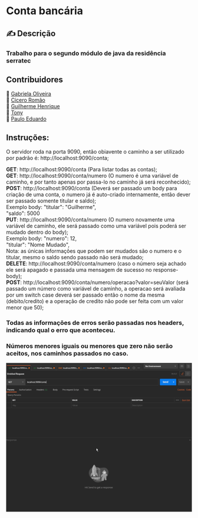 # Conta bancária

## ✍ Descrição
### Trabalho para o segundo módulo de java da residência serratec

## Contribuidores
:woman: <a href="https://github.com/Gabriela-Oliveira">Gabriela Oliveira</a></br>
:boy: <a href="https://github.com/ciceromngr">Cícero Romão </a></br>
:boy: <a href="https://github.com/BrGUILHERMEHenrique">Guilherme Henrique </a></br>
:boy: <a href="https://github.com/TonyMEsteves">Tony</a></br>
:boy: <a href="https://github.com/PauloDudu">Paulo Eduardo</a></br>

## Instruções:
O servidor roda na porta 9090, então obiavente o caminho a ser utilizado por padrão é: http://localhost:9090/conta;

<strong>GET</strong>: http://localhost:9090/conta (Para listar todas as contas);<br>
<strong>GET</strong>: http://localhost:9090/conta/numero (O numero é uma variável de caminho, e por tanto apenas por passa-lo no caminho já será reconhecido);<br>
<strong>POST</strong>: http://localhost:9090/conta (Deverá ser passado um body para criação de uma conta, o numero já é auto-criado internamente, então dever ser passado somente titular e saldo);<br>
Exemplo body: "titular": "Guilherme",<br>
              "saldo": 5000<br>
<strong>PUT</strong>: http://localhost:9090/conta/numero (O numero novamente uma variável de caminho, ele será passado como uma variável pois poderá ser mudado dentro do body);<br>
Exemplo body: "numero": 12,<br>
              "titular": "Nome Mudado",<br>
              Nota: as únicas informações que podem ser mudados são o numero e o titular, mesmo o saldo sendo passado não será mudado;<br>
<strong>DELETE</strong>: http://localhost:9090/conta/numero (caso o número seja achado ele será apagado e passada uma mensagem de sucesso no response-body);<br>
<strong>POST</strong>: http://localhost:9090/conta/numero/operacao?valor=seuValor (será passado um número como variável de caminho, a operacao será avaliada por um switch case deverá ser passado então o nome da mesma (debito/credito) e a operação de credito não pode ser feita com um valor menor que 50);<br>

### Todas as informações de erros serão passadas nos headers, indicando qual o erro que aconteceu.

### Números menores iguais ou menores que zero não serão aceitos, nos caminhos passados no caso.


![gif java-api](https://github.com/BrGUILHERMEHenrique/serratec-conta-bancaria-java2/blob/master/api-java.gif)

